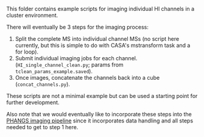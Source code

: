 

This folder contains example scripts for imaging individual HI channels in a cluster environment.

There will eventually be 3 steps for the imaging process:

1. Split the complete MS into individual channel MSs (no script here currently, but this is simple to do with CASA's mstransform task and a for loop).
2. Submit individual imaging jobs for each channel. (`HI_single_channel_clean.py`; params from `tclean_params_example.saved`).
3. Once images, concatenate the channels back into a cube (`concat_channels.py`).

These scripts are not a minimal example but can be used a starting point for further development.

Also note that we would eventually like to incorporate these steps into the [PHANGS imaging pipeline](https://github.com/akleroy/phangs_imaging_scripts) since it incorporates data handling and all steps needed to get to step 1 here.
